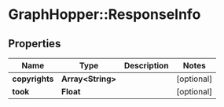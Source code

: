 # GraphHopper::ResponseInfo

## Properties
Name | Type | Description | Notes
------------ | ------------- | ------------- | -------------
**copyrights** | **Array&lt;String&gt;** |  | [optional] 
**took** | **Float** |  | [optional] 


